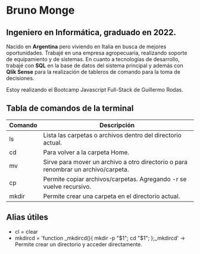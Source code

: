 # Bruno Monge

## **Ingeniero en Informática**, graduado en 2022.

Nacido en **Argentina** pero viviendo en Italia en busca de mejores oportunidades.
Trabajé en una empresa agropecuaria, realizando soporte de equipamiento y de sistemas.
En cuanto a tecnologías de desarrollo, trabajé con **SQL** en la base de datos del sistema principal y además con **Qlik Sense** para la realización de tableros de comando para la toma de decisiones.

Estoy realizando el Bootcamp Javascript Full-Stack de Guillermo Rodas.

## Tabla de comandos de la terminal

| Comando | Descripción |
| ------- | ------- |
| ls | Lista las carpetas o archivos dentro del directorio actual. |
| cd | Para volver a la carpeta Home. |
| mv | Sirve para mover un archivo a otro directorio o para renombrar un archivo/carpeta. |
| cp | Permite copiar archivos/carpetas. Agregando -r se vuelve recursivo. |
| mkdir | Permite crear una carpeta en el directorio actual. |

## Alias útiles

* cl = clear
* mkdircd = 'function _mkdircd(){ mkdir -p "$1"; cd "$1"; };_mkdircd' -> Permite crear un directorio y acceder directamente.
